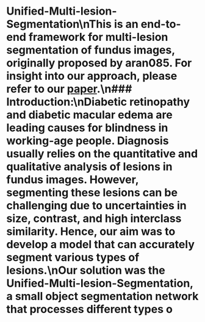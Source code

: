# Unified-Multi-lesion-Segmentation\nThis is an end-to-end framework for multi-lesion segmentation of fundus images, originally proposed by aran085. For insight into our approach, please refer to our [paper](https://doi.org/10.1016/j.neucom.2019.04.019).\n### Introduction:\nDiabetic retinopathy and diabetic macular edema are leading causes for blindness in working-age people. Diagnosis usually relies on the quantitative and qualitative analysis of lesions in fundus images. However, segmenting these lesions can be challenging due to uncertainties in size, contrast, and high interclass similarity. Hence, our aim was to develop a model that can accurately segment various types of lesions.\nOur solution was the Unified-Multi-lesion-Segmentation, a small object segmentation network that processes different types o